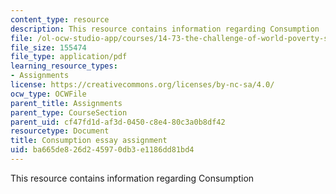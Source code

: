 ```yaml
---
content_type: resource
description: This resource contains information regarding Consumption
file: /ol-ocw-studio-app/courses/14-73-the-challenge-of-world-poverty-spring-2011/ba665de826d245970db3e1186dd81bd4_MIT14_73S11_consumption.pdf
file_size: 155474
file_type: application/pdf
learning_resource_types:
- Assignments
license: https://creativecommons.org/licenses/by-nc-sa/4.0/
ocw_type: OCWFile
parent_title: Assignments
parent_type: CourseSection
parent_uid: cf47fd1d-af3d-0450-c8e4-80c3a0b8df42
resourcetype: Document
title: Consumption essay assignment
uid: ba665de8-26d2-4597-0db3-e1186dd81bd4
---
```

This resource contains information regarding Consumption